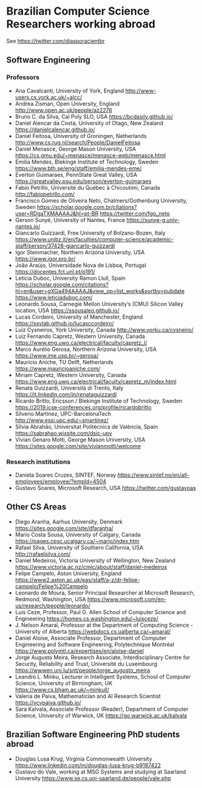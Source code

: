 # Brazilian Computer Science Researchers working abroad

See https://twitter.com/diasporacientbr

## Software Engineering

### Professors

- Ana Cavalcanti, University of York, England http://www-users.cs.york.ac.uk/~alcc/
- Andrea Zisman, Open University, England http://www.open.ac.uk/people/az2276
- Bruno C. da Silva, Cal Poly SLO, USA https://bcdasilv.github.io/
- Daniel Alencar da Costa, University of Otago, New Zealand https://danielcalencar.github.io/
- Daniel Feitosa, University of Groningen, Netherlands http://www.cs.rug.nl/search/People/DanielFeitosa
- Daniel Menasce,  George Mason University, USA  https://cs.gmu.edu/~menasce/menasce-web/menasce.html
- Emilia Mendes, Blekinge Institute of Technology, Sweden https://www.bth.se/eng/staff/emilia-mendes-eme/
- Everton Guimaraes, PennState Great Valley, USA https://greatvalley.psu.edu/person/everton-guimaraes
- Fabio Petrillo, Université du Québec à Chicoutimi, Canada http://fabiopetrillo.com/
- Francisco Gomes de Oliveira Neto, Chalmers/Gothenburg University, Sweden https://scholar.google.com.br/citations?user=RDgaTXMAAAAJ&hl=pt-BR https://twitter.com/fgo_neto
- Gerson Sunyé, University of Nantes, France https://sunye-g.univ-nantes.io/
- Giancarlo Guizzardi, Free University of Bolzano-Bozen, Italy https://www.unibz.it/en/faculties/computer-science/academic-staff/person/37428-giancarlo-guizzardi
- Igor Steinmacher, Northern Arizona University, USA https://www.igor.pro.br/
- João Araújo, Universidade Nova de Lisboa, Portugal https://docentes.fct.unl.pt/p191/
- Letícia Duboc, University Ramon Llull, Spain https://scholar.google.com/citations?hl=en&user=gXGa494AAAAJ&view_op=list_works&sortby=pubdate https://www.leticiaduboc.com/
- Leonardo Sousa, Carnegie Mellon University’s (CMU) Silicon Valley location, USA https://ssousaleo.github.io/
- Lucas Cordeiro, University of Manchester, England https://ssvlab.github.io/lucasccordeiro/
- Luiz Cysneiros, York University, Canada http://www.yorku.ca/cysneiro/
- Luiz Fernando Capretz, Western University, Canada https://www.eng.uwo.ca/electrical/faculty/capretz_l/
- Marco Aurélio Gerosa, Northern Arizona University, USA https://www.ime.usp.br/~gerosa/
- Maurício Aniche, TU Delft, Netherlands https://www.mauricioaniche.com/
- Miriam Capretz, Western University, Canada https://www.eng.uwo.ca/electrical/faculty/capretz_m/index.html
- Renata Guizzardi, Università di Trento, Italy https://it.linkedin.com/in/renataguizzardi
- Ricardo Britto, Ericsson / Blekinge Institute of Technology, Sweden https://2019.icse-conferences.org/profile/ricardobritto
- Silverio Martínez, UPC-BarcelonaTech http://www.essi.upc.edu/~smartinez/
- Silvia Abrahão, Universitat Politècnica de València, Spain https://sabrahao.wixsite.com/dsic-upv
- Vivian Genaro Motti, George Mason University, USA https://sites.google.com/site/vivianmotti/welcome


### Research institutions

- Daniela Soares Cruzes, SINTEF, Norway https://www.sintef.no/en/all-employees/employee/?empId=4504
- Gustavo Soares, Microsoft Research, USA https://twitter.com/gustavoas

## Other CS Areas

- Diego Aranha, Aarhus University, Denmark https://sites.google.com/site/dfaranha/
- Mario Costa Sousa, University of Calgary, Canada https://pages.cpsc.ucalgary.ca/~mario/index.htm
- Rafael Silva, University of Southern California, USA http://rafaelsilva.com/
- Daniel Medeiros, Victoria University of Wellington, New Zealand https://www.victoria.ac.nz/cmic/about/staff/daniel-medeiros
- Felipe Campelo, Aston University, England https://www2.aston.ac.uk/eas/staff/a-z/dr-felipe-campelo/Felipe%20Campelo
- Leonardo de Moura, Senior Principal Researcher at Microsoft Research, Redmond, Washington, USA https://www.microsoft.com/en-us/research/people/leonardo/
- Luis Ceze, Professor, Paul G. Allen School of Computer Science and Engineering https://homes.cs.washington.edu/~luisceze/
- J. Nelson Amaral, Professor at the Department of Computing Science - University of Alberta https://webdocs.cs.ualberta.ca/~amaral/
- Daniel Aloise, Associate Professor, Department of Computer Engineering and Software Engineering, Polytechnique Montréal https://www.polymtl.ca/expertises/en/aloise-daniel
- Jorge Augusto Meira, Research Associate, Interdisciplinary Centre for Security, Reliability and Trust, Université du Luxembourg https://wwwen.uni.lu/snt/people/jorge_augusto_meira 
- Leandro L. Minku, Lecturer in Intelligent Systems, School of Computer Science, University of Birmingham, UK  https://www.cs.bham.ac.uk/~minkull/
- Valeria de Paiva, Mathematician and AI Research Scientist https://vcvpaiva.github.io/
- Sara Kalvala, Associate Professor (Reader), Department of Computer Science, University of Warwick, UK https://go.warwick.ac.uk/kalvala


## Brazilian Software Engineering PhD students abroad

- Douglas Lusa Krug, Virginia Commonwealth University https://www.linkedin.com/in/douglas-lusa-krug-b9187422
- Gustavo do Vale, working at MSG Systems and studying at Saarland University https://www.se.cs.uni-saarland.de/people/vale.php
